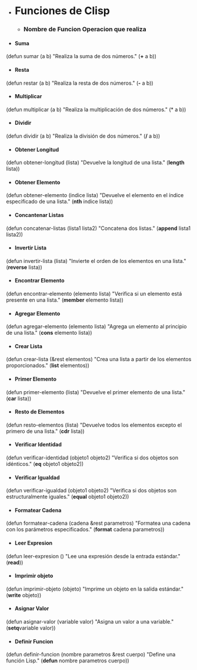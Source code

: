 - # Funciones de Clisp
  * ### Nombre de Funcion Operacion que realiza
 * #### Suma 
(defun sumar (a b)
  "Realiza la suma de dos números."
  (**+** a b))
 * #### Resta 
(defun restar (a b)
  "Realiza la resta de dos números."
  (**-** a b))
 * #### Multiplicar 
(defun multiplicar (a b)
  "Realiza la multiplicación de dos números."
  (* a b))
 * #### Dividir 
(defun dividir (a b)
  "Realiza la división de dos números."
  (**/** a b))
 * #### Obtener Longitud 
(defun obtener-longitud (lista)
  "Devuelve la longitud de una lista."
  (**length** lista))
 * #### Obtener Elemento 
(defun obtener-elemento (indice lista)
  "Devuelve el elemento en el índice especificado de una lista."
  (**nth** indice lista))
 * #### Concantenar Listas
(defun concatenar-listas (lista1 lista2)
  "Concatena dos listas."
  (**append** lista1 lista2))
 * #### Invertir Lista 
(defun invertir-lista (lista)
  "Invierte el orden de los elementos en una lista."
  (**reverse** lista))
 * #### Encontrar Elemento 
(defun encontrar-elemento (elemento lista)
  "Verifica si un elemento está presente en una lista."
  (**member** elemento lista))
 * #### Agregar Elemento 
(defun agregar-elemento (elemento lista)
  "Agrega un elemento al principio de una lista."
  (**cons** elemento lista))
 * #### Crear Lista 
(defun crear-lista (&rest elementos)
  "Crea una lista a partir de los elementos proporcionados."
  (**list** elementos))
 * #### Primer Elemento 
(defun primer-elemento (lista)
  "Devuelve el primer elemento de una lista."
  (**car** lista))
 * #### Resto de Elementos 
(defun resto-elementos (lista)
  "Devuelve todos los elementos excepto el primero de una lista."
  (**cdr** lista))
 * #### Verificar Identidad 
(defun verificar-identidad (objeto1 objeto2)
  "Verifica si dos objetos son idénticos."
  (**eq** objeto1 objeto2))
 * #### Verificar Igualdad 
(defun verificar-igualdad (objeto1 objeto2)
  "Verifica si dos objetos son estructuralmente iguales."
  (**equal** objeto1 objeto2))
 * #### Formatear Cadena 
(defun formatear-cadena (cadena &rest parametros)
  "Formatea una cadena con los parámetros especificados."
  (**format** cadena parametros))
 * #### Leer Expresion 
(defun leer-expresion ()
  "Lee una expresión desde la entrada estándar."
  (**read**))
 * #### Imprimir objeto 
(defun imprimir-objeto (objeto)
  "Imprime un objeto en la salida estándar."
  (**write** objeto))
 * #### Asignar Valor 
(defun asignar-valor (variable valor)
  "Asigna un valor a una variable."
  (**setq**variable valor))
 * #### Definir Funcion 
(defun definir-funcion (nombre parametros &rest cuerpo)
  "Define una función Lisp."
  (**defun** nombre parametros cuerpo))
